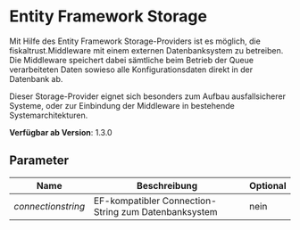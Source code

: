 # Entity Framework Storage

Mit Hilfe des Entity Framework Storage-Providers ist es möglich, die fiskaltrust.Middleware mit einem externen Datenbanksystem zu betreiben. Die Middleware speichert dabei sämtliche beim Betrieb der Queue verarbeiteten Daten sowieso alle Konfigurationsdaten direkt in der Datenbank ab. 

Dieser Storage-Provider eignet sich besonders zum Aufbau ausfallsicherer Systeme, oder zur Einbindung der Middleware in bestehende Systemarchitekturen.

**Verfügbar ab Version**: 1.3.0

## Parameter

| Name | Beschreibung | Optional |
| ---- | ------------ |--------- |
| _connectionstring_ | EF-kompatibler Connection-String zum Datenbanksystem | nein | 
